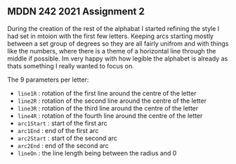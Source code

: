 ## MDDN 242 2021 Assignment 2

During the creation of the rest of the alphabat I started refining the style I had set in mtoion with the first few letters. Keeping arcs starting mostly between a set group of degrees so they are all fairly unifrom and with things like the numbers, where there is a theme of a horizontal line through the middle if possible. Im very happy with how legible the alphabet is already as thats something I really wanted to focus on.

The 9 parameters per letter:
* `line1R` : rotation of the first line around the centre of the letter
* `line2R` : rotation of the second line around the centre of the letter
* `line3R` : rotation of the third line around the centre of the letter
* `line4R` : rotation of the fourth line around the centre of the letter
* `arc1Start` : start of the first arc
* `arc1End` : end of the first arc
* `arc2Start` : start of the second arc
* `arc2End` : end of the second arc
* `lineOn` : the line length being between the radius and 0
